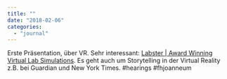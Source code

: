 ```yaml
---
title: ""
date: "2018-02-06"
categories: 
  - "journal"
---
```


Erste Präsentation, über VR. Sehr interessant: [Labster | Award Winning Virtual Lab Simulations](https://www.labster.com/). Es geht auch um Storytelling in der Virtual Reality z.B. bei Guardian und New York Times. #hearings #fhjoanneum

